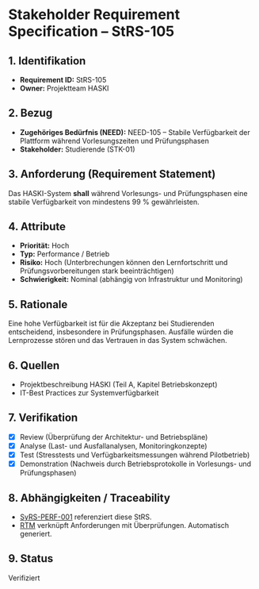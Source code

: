 # Stakeholder Requirement Specification – StRS-105

## 1. Identifikation
- **Requirement ID:** StRS-105
- **Owner:** Projektteam HASKI

## 2. Bezug
- **Zugehöriges Bedürfnis (NEED):** NEED-105 – Stabile Verfügbarkeit der Plattform während Vorlesungszeiten und Prüfungsphasen
- **Stakeholder:** Studierende (STK-01)

## 3. Anforderung (Requirement Statement)
Das HASKI-System **shall** während Vorlesungs- und Prüfungsphasen eine stabile Verfügbarkeit von mindestens 99 % gewährleisten.

## 4. Attribute
- **Priorität:** Hoch
- **Typ:** Performance / Betrieb
- **Risiko:** Hoch (Unterbrechungen können den Lernfortschritt und Prüfungsvorbereitungen stark beeinträchtigen)
- **Schwierigkeit:** Nominal (abhängig von Infrastruktur und Monitoring)

## 5. Rationale
Eine hohe Verfügbarkeit ist für die Akzeptanz bei Studierenden entscheidend, insbesondere in Prüfungsphasen. Ausfälle würden die Lernprozesse stören und das Vertrauen in das System schwächen.

## 6. Quellen
- Projektbeschreibung HASKI (Teil A, Kapitel Betriebskonzept)
- IT-Best Practices zur Systemverfügbarkeit

## 7. Verifikation
- [x] Review (Überprüfung der Architektur- und Betriebspläne)
- [x] Analyse (Last- und Ausfallanalysen, Monitoringkonzepte)
- [x] Test (Stresstests und Verfügbarkeitsmessungen während Pilotbetrieb)
- [x] Demonstration (Nachweis durch Betriebsprotokolle in Vorlesungs- und Prüfungsphasen)

## 8. Abhängigkeiten / Traceability
- [SyRS-PERF-001](../../system-requirements/SyRS-PERF-001.md) referenziert diese StRS.
- [RTM](../../rtm/RTM.md) verknüpft Anforderungen mit Überprüfungen. Automatisch generiert.

## 9. Status
Verifiziert
